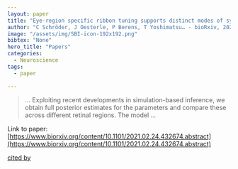 ```yaml
---
layout: paper
title: "Eye-region specific ribbon tuning supports distinct modes of synaptic transmission in same-type cone-photoreceptors"
author: "C Schröder, J Oesterle, P Berens, T Yoshimatsu… - bioRxiv, 2021 - biorxiv.org"
image: "/assets/img/SBI-icon-192x192.png"
bibtex: "None"
hero_title: "Papers"
categories:
  - Neuroscience
tags:
  - paper

---
```

>… Exploiting recent developments in simulation-based inference, we obtain full posterior estimates for the parameters and compare these across different retinal regions. The model …

Link to paper: [https://www.biorxiv.org/content/10.1101/2021.02.24.432674.abstract](https://www.biorxiv.org/content/10.1101/2021.02.24.432674.abstract)

[cited by](https://scholar.google.com/scholar?cites=3969956591298108135&as_sdt=2005&sciodt=0,5&hl=en&num=20)
